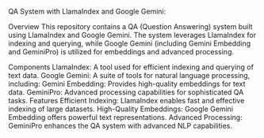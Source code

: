 QA System with LlamaIndex and Google Gemini:


Overview
This repository contains a QA (Question Answering) system built using LlamaIndex and Google Gemini. The system leverages LlamaIndex for indexing and querying, while Google Gemini (including Gemini Embedding and GeminiPro) is utilized for embeddings and advanced processing.

Components
LlamaIndex: A tool used for efficient indexing and querying of text data.
Google Gemini: A suite of tools for natural language processing, including:
Gemini Embedding: Provides high-quality embeddings for text data.
GeminiPro: Advanced processing capabilities for sophisticated QA tasks.
Features
Efficient Indexing: LlamaIndex enables fast and effective indexing of large datasets.
High-Quality Embeddings: Google Gemini Embedding offers powerful text representations.
Advanced Processing: GeminiPro enhances the QA system with advanced NLP capabilities.
